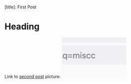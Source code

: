 [tags]: misc

[title]: First Post

# Heading

Link to [second post](#article_0002) picture: ![picture](img.png)
